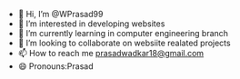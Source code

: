 - 👋 Hi, I’m @WPrasad99
- 👀 I’m interested in developing websites
- 🌱 I’m currently learning in computer engineering branch
- 💞️ I’m looking to collaborate on websiite realated projects
- 📫 How to reach me prasadwadkar18@gmail.com
- 😄 Pronouns:Prasad

<!---
WPrasad99/WPrasad99 is a ✨ special ✨ repository because its `README.md` (this file) appears on your GitHub profile.
You can click the Preview link to take a look at your changes.
--->
